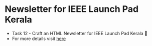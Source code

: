 # Newsletter for IEEE Launch Pad Kerala

- Task 12 - Craft an HTML Newsletter for IEEE Launch Pad Kerala 🚀
- For more details visit [here](https://github.com/gtech-mulearn/IEEE-LAUNCHPAD/)